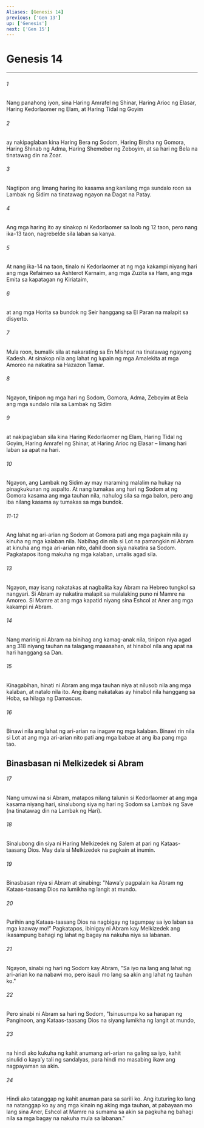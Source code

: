```yaml
---
Aliases: [Genesis 14]
previous: ['Gen 13']
up: ['Genesis']
next: ['Gen 15']
---
```

# Genesis 14

***

###### 1
Nang panahong iyon, sina Haring Amrafel ng Shinar, Haring Arioc ng Elasar, Haring Kedorlaomer ng Elam, at Haring Tidal ng Goyim 

###### 2
ay nakipaglaban kina Haring Bera ng Sodom, Haring Birsha ng Gomora, Haring Shinab ng Adma, Haring Shemeber ng Zeboyim, at sa hari ng Bela na tinatawag din na Zoar. 

###### 3
Nagtipon ang limang haring ito kasama ang kanilang mga sundalo roon sa Lambak ng Sidim na tinatawag ngayon na Dagat na Patay. 

###### 4
Ang mga haring ito ay sinakop ni Kedorlaomer sa loob ng 12 taon, pero nang ika-13 taon, nagrebelde sila laban sa kanya. 

###### 5
At nang ika-14 na taon, tinalo ni Kedorlaomer at ng mga kakampi niyang hari ang mga Refaimeo sa Ashterot Karnaim, ang mga Zuzita sa Ham, ang mga Emita sa kapatagan ng Kiriataim, 

###### 6
at ang mga Horita sa bundok ng Seir hanggang sa El Paran na malapit sa disyerto. 

###### 7
Mula roon, bumalik sila at nakarating sa En Mishpat na tinatawag ngayong Kadesh. At sinakop nila ang lahat ng lupain ng mga Amalekita at mga Amoreo na nakatira sa Hazazon Tamar. 

###### 8
Ngayon, tinipon ng mga hari ng Sodom, Gomora, Adma, Zeboyim at Bela ang mga sundalo nila sa Lambak ng Sidim 

###### 9
at nakipaglaban sila kina Haring Kedorlaomer ng Elam, Haring Tidal ng Goyim, Haring Amrafel ng Shinar, at Haring Arioc ng Elasar – limang hari laban sa apat na hari. 

###### 10
Ngayon, ang Lambak ng Sidim ay may maraming malalim na hukay na pinagkukunan ng aspalto. At nang tumakas ang hari ng Sodom at ng Gomora kasama ang mga tauhan nila, nahulog sila sa mga balon, pero ang iba nilang kasama ay tumakas sa mga bundok.

###### 11-12
Ang lahat ng ari-arian ng Sodom at Gomora pati ang mga pagkain nila ay kinuha ng mga kalaban nila. Nabihag din nila si Lot na pamangkin ni Abram at kinuha ang mga ari-arian nito, dahil doon siya nakatira sa Sodom. Pagkatapos itong makuha ng mga kalaban, umalis agad sila. 

###### 13
Ngayon, may isang nakatakas at nagbalita kay Abram na Hebreo tungkol sa nangyari. Si Abram ay nakatira malapit sa malalaking puno ni Mamre na Amoreo. Si Mamre at ang mga kapatid niyang sina Eshcol at Aner ang mga kakampi ni Abram. 

###### 14
Nang marinig ni Abram na binihag ang kamag-anak nila, tinipon niya agad ang 318 niyang tauhan na talagang maaasahan, at hinabol nila ang apat na hari hanggang sa Dan. 

###### 15
Kinagabihan, hinati ni Abram ang mga tauhan niya at nilusob nila ang mga kalaban, at natalo nila ito. Ang ibang nakatakas ay hinabol nila hanggang sa Hoba, sa hilaga ng Damascus. 

###### 16
Binawi nila ang lahat ng ari-arian na inagaw ng mga kalaban. Binawi rin nila si Lot at ang mga ari-arian nito pati ang mga babae at ang iba pang mga tao.

## Binasbasan ni Melkizedek si Abram 

###### 17
Nang umuwi na si Abram, matapos nilang talunin si Kedorlaomer at ang mga kasama niyang hari, sinalubong siya ng hari ng Sodom sa Lambak ng Save (na tinatawag din na Lambak ng Hari). 

###### 18
Sinalubong din siya ni Haring Melkizedek ng Salem at pari ng Kataas-taasang Dios. May dala si Melkizedek na pagkain at inumin. 

###### 19
Binasbasan niya si Abram at sinabing: "Nawaʼy pagpalain ka Abram ng Kataas-taasang Dios na lumikha ng langit at mundo. 

###### 20
Purihin ang Kataas-taasang Dios na nagbigay ng tagumpay sa iyo laban sa mga kaaway mo!" Pagkatapos, ibinigay ni Abram kay Melkizedek ang ikasampung bahagi ng lahat ng bagay na nakuha niya sa labanan. 

###### 21
Ngayon, sinabi ng hari ng Sodom kay Abram, "Sa iyo na lang ang lahat ng ari-arian ko na nabawi mo, pero isauli mo lang sa akin ang lahat ng tauhan ko." 

###### 22
Pero sinabi ni Abram sa hari ng Sodom, "Isinusumpa ko sa harapan ng Panginoon, ang Kataas-taasang Dios na siyang lumikha ng langit at mundo, 

###### 23
na hindi ako kukuha ng kahit anumang ari-arian na galing sa iyo, kahit sinulid o kayaʼy tali ng sandalyas, para hindi mo masabing ikaw ang nagpayaman sa akin. 

###### 24
Hindi ako tatanggap ng kahit anuman para sa sarili ko. Ang ituturing ko lang na natanggap ko ay ang mga kinain ng aking mga tauhan, at pabayaan mo lang sina Aner, Eshcol at Mamre na sumama sa akin sa pagkuha ng bahagi nila sa mga bagay na nakuha mula sa labanan."

